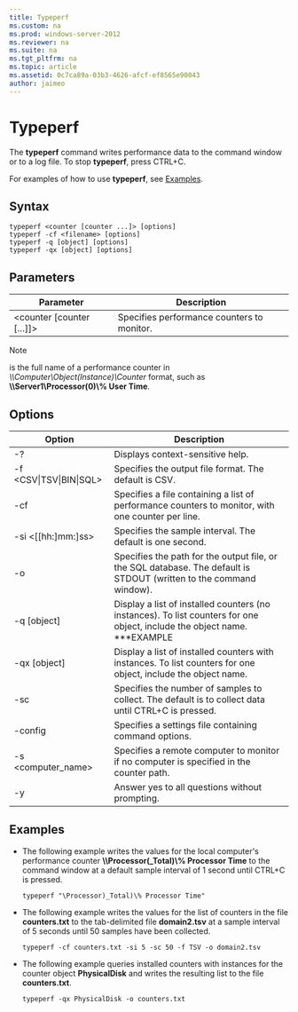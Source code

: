 ```yaml
---
title: Typeperf
ms.custom: na
ms.prod: windows-server-2012
ms.reviewer: na
ms.suite: na
ms.tgt_pltfrm: na
ms.topic: article
ms.assetid: 0c7ca89a-03b3-4626-afcf-ef8565e90043
author: jaimeo
---
```

# Typeperf
The **typeperf** command writes performance data to the command window or to a log file. To stop **typeperf**, press CTRL\+C.  
  
For examples of how to use **typeperf**, see [Examples](#BKMK_EXAMPLES).  
  
## Syntax  
  
```  
typeperf <counter [counter ...]> [options]  
typeperf -cf <filename> [options]  
typeperf -q [object] [options]  
typeperf -qx [object] [options]  
```  
  
## Parameters  
  
|Parameter|Description|  
|-------------|---------------|  
|<counter \[counter \[…\]\]>|Specifies performance counters to monitor.|  
  
> [!NOTE]  
> **<counter>** is the full name of a performance counter in *\\\\Computer\\Object\(Instance\)\\Counter* format, such as **\\\\Server1\\Processor\(0\)\\% User Time**.  
  
## Options  
  
|Option|Description|  
|----------|---------------|  
|\-?|Displays context\-sensitive help.|  
|\-f <CSV&#124;TSV&#124;BIN&#124;SQL>|Specifies the output file format. The default is CSV.|  
|\-cf <filename>|Specifies a file containing a list of performance counters to monitor, with one counter per line.|  
|\-si <\[\[hh:\]mm:\]ss>|Specifies the sample interval. The default is one second.|  
|\-o <filename>|Specifies the path for the output file, or the SQL database. The default is STDOUT \(written to the command window\).|  
|\-q \[object\]|Display a list of installed counters \(no instances\). To list counters for one object, include the object name. \*\*\*EXAMPLE|  
|\-qx \[object\]|Display a list of installed counters with instances. To list counters for one object, include the object name.|  
|\-sc <samples>|Specifies the number of samples to collect. The default is to collect data until CTRL\+C is pressed.|  
|\-config <filename>|Specifies a settings file containing command options.|  
|\-s <computer\_name>|Specifies a remote computer to monitor if no computer is specified in the counter path.|  
|\-y|Answer yes to all questions without prompting.|  
  
## <a name="BKMK_EXAMPLES"></a>Examples  
  
-   The following example writes the values for the local computer's performance counter **\\\\Processor\(\_Total\)\\% Processor Time** to the command window at a default sample interval of 1 second until CTRL\+C is pressed.  
  
    ```  
    typeperf "\Processor)_Total)\% Processor Time"  
    ```  
  
-   The following example writes the values for the list of counters in the file **counters.txt** to the tab\-delimited file **domain2.tsv** at a sample interval of 5 seconds until 50 samples have been collected.  
  
    ```  
    typeperf -cf counters.txt -si 5 -sc 50 -f TSV -o domain2.tsv  
    ```  
  
-   The following example queries installed counters with instances for the counter object **PhysicalDisk** and writes the resulting list to the file **counters.txt**.  
  
    ```  
    typeperf -qx PhysicalDisk -o counters.txt  
    ```  
  

